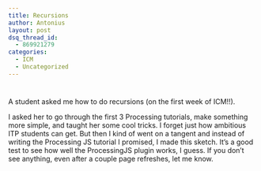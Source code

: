 ```yaml
---
title: Recursions
author: Antonius
layout: post
dsq_thread_id:
  - 869921279
categories:
  - ICM
  - Uncategorized
---
```

#

A student asked me how to do recursions (on the first week of ICM!!).

I asked her to go through the first 3 Processing tutorials, make something more simple, and taught her some cool tricks. I forget just how ambitious ITP students can get. But then I kind of went on a tangent and instead of writing the Processing JS tutorial I promised, I made this sketch. It’s a good test to see how well the ProcessingJS plugin works, I guess. If you don’t see anything, even after a couple page refreshes, let me know.